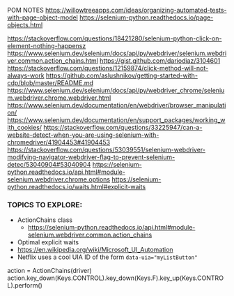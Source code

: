 POM NOTES
https://willowtreeapps.com/ideas/organizing-automated-tests-with-page-object-model
https://selenium-python.readthedocs.io/page-objects.html





https://stackoverflow.com/questions/18421280/selenium-python-click-on-element-nothing-happensz
https://www.selenium.dev/selenium/docs/api/py/webdriver/selenium.webdriver.common.action_chains.html
https://gist.github.com/dariodiaz/3104601
https://stackoverflow.com/questions/12159874/click-method-will-not-always-work
https://github.com/aslushnikov/getting-started-with-cdp/blob/master/README.md
https://www.selenium.dev/selenium/docs/api/py/webdriver_chrome/selenium.webdriver.chrome.webdriver.html
https://www.selenium.dev/documentation/en/webdriver/browser_manipulation/
https://www.selenium.dev/documentation/en/support_packages/working_with_cookies/
https://stackoverflow.com/questions/33225947/can-a-website-detect-when-you-are-using-selenium-with-chromedriver/41904453#41904453
https://stackoverflow.com/questions/53039551/selenium-webdriver-modifying-navigator-webdriver-flag-to-prevent-selenium-detec/53040904#53040904
https://selenium-python.readthedocs.io/api.html#module-selenium.webdriver.chrome.options
https://selenium-python.readthedocs.io/waits.html#explicit-waits

### TOPICS TO EXPLORE:
- ActionChains class
    - https://selenium-python.readthedocs.io/api.html#module-selenium.webdriver.common.action_chains
- Optimal explicit waits 
- https://en.wikipedia.org/wiki/Microsoft_UI_Automation
- Netflix uses a cool UIA ID of the form `data-uia="myListButton"`


action = ActionChains(driver)
action.key_down(Keys.CONTROL).key_down(Keys.F).key_up(Keys.CONTROL).perform()